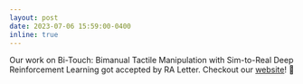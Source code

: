 ```yaml
---
layout: post
date: 2023-07-06 15:59:00-0400
inline: true
---
```


Our work on Bi-Touch: Bimanual Tactile Manipulation with Sim-to-Real Deep Reinforcement Learning got accepted by RA Letter. Checkout our [website](https://sites.google.com/view/bi-touch/)! :tada: